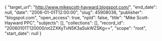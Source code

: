 {
  "target_url": "http://www.mikescott-hayward.blogspot.com/", 
  "end_date": null, 
  "date": "2006-01-01T12:00:00", 
  "slug": 45908036, 
  "publisher": "blogspot.com", 
  "open_access": true, 
  "npld": false, 
  "title": "Mike Scott-Hayward PPC", 
  "subjects": [], 
  "collections": [], 
  "record_id": "20060101T120000/ot2ZXKyTvN5K3aSukWZSKg==", 
  "scope": "root", 
  "start_date": null
}

